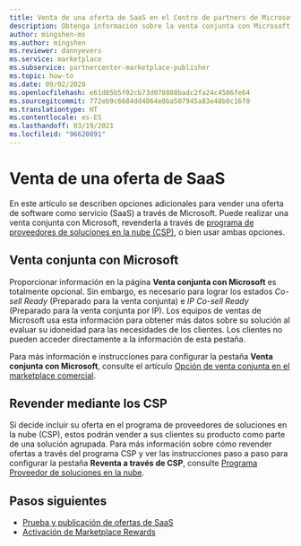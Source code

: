 ```yaml
---
title: Venta de una oferta de SaaS en el Centro de partners de Microsoft
description: Obtenga información sobre la venta conjunta con Microsoft y las opciones del programa de reventa a través de proveedores de soluciones en la nube (CSP) para su oferta de software como servicio (SaaS) en el marketplace comercial de Microsoft.
author: mingshen-ms
ms.author: mingshen
ms.reviewer: dannyevers
ms.service: marketplace
ms.subservice: partnercenter-marketplace-publisher
ms.topic: how-to
ms.date: 09/02/2020
ms.openlocfilehash: e61d85b5f02cb73d078888badc2fa24c4506fe64
ms.sourcegitcommit: 772eb9c6684dd4864e0ba507945a83e48b8c16f0
ms.translationtype: HT
ms.contentlocale: es-ES
ms.lasthandoff: 03/19/2021
ms.locfileid: "96620891"
---
```

# <a name="how-to-sell-your-saas-offer"></a>Venta de una oferta de SaaS

En este artículo se describen opciones adicionales para vender una oferta de software como servicio (SaaS) a través de Microsoft. Puede realizar una venta conjunta con Microsoft, revenderla a través de [programa de proveedores de soluciones en la nube (CSP)](cloud-solution-providers.md), o bien usar ambas opciones.

## <a name="co-sell-with-microsoft"></a>Venta conjunta con Microsoft

Proporcionar información en la página **Venta conjunta con Microsoft** es totalmente opcional. Sin embargo, es necesario para lograr los estados _Co-sell Ready_ (Preparado para la venta conjunta) e _IP Co-sell Ready_ (Preparado para la venta conjunta por IP). Los equipos de ventas de Microsoft usa esta información para obtener más datos sobre su solución al evaluar su idoneidad para las necesidades de los clientes. Los clientes no pueden acceder directamente a la información de esta pestaña.

Para más información e instrucciones para configurar la pestaña **Venta conjunta con Microsoft**, consulte el artículo [Opción de venta conjunta en el marketplace comercial](commercial-marketplace-co-sell.md).

## <a name="resell-through-csps"></a>Revender mediante los CSP

Si decide incluir su oferta en el programa de proveedores de soluciones en la nube (CSP), estos podrán vender a sus clientes su producto como parte de una solución agrupada. Para más información sobre cómo revender ofertas a través del programa CSP y ver las instrucciones paso a paso para configurar la pestaña **Reventa a través de CSP**, consulte [Programa Proveedor de soluciones en la nube](cloud-solution-providers.md).

## <a name="next-steps"></a>Pasos siguientes

- [Prueba y publicación de ofertas de SaaS](test-publish-saas-offer.md)
- [Activación de Marketplace Rewards](partner-center-portal/marketplace-rewards.md)
